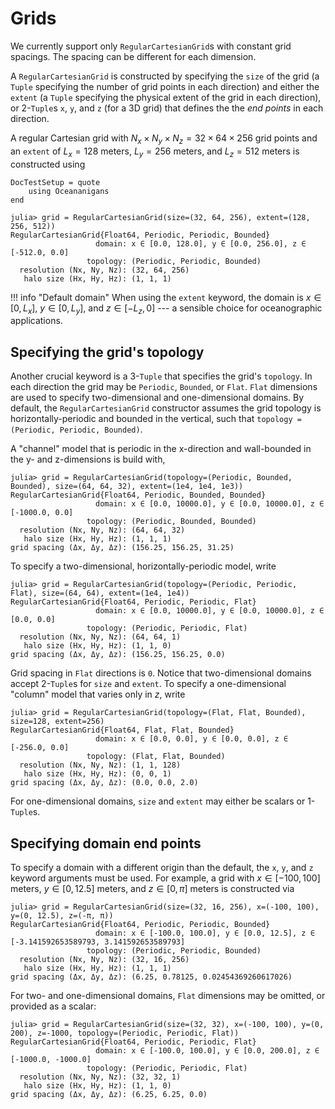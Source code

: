 # Grids

We currently support only `RegularCartesianGrid`s with constant grid spacings.
The spacing can be different for each dimension.

A `RegularCartesianGrid` is constructed by specifying the `size` of the grid (a `Tuple` specifying the number of
grid points in each direction) and either the `extent` (a `Tuple` specifying the physical extent of the grid in
each direction), or 2-`Tuple`s `x`, `y`, and `z` (for a 3D grid) that defines the the _end points_ in each direction.

A regular Cartesian grid with $N_x \times N_y \times N_z = 32 \times 64 \times 256$ grid points and an `extent` of
$L_x = 128$ meters, $L_y = 256$ meters, and $L_z = 512$ meters is constructed using

```@meta
DocTestSetup = quote
    using Oceananigans
end
```

```jldoctest
julia> grid = RegularCartesianGrid(size=(32, 64, 256), extent=(128, 256, 512))
RegularCartesianGrid{Float64, Periodic, Periodic, Bounded}
                   domain: x ∈ [0.0, 128.0], y ∈ [0.0, 256.0], z ∈ [-512.0, 0.0]
                 topology: (Periodic, Periodic, Bounded)
  resolution (Nx, Ny, Nz): (32, 64, 256)
   halo size (Hx, Hy, Hz): (1, 1, 1)
```

!!! info "Default domain"
    When using the `extent` keyword, the domain is $x \in [0, L_x]$, $y \in [0, L_y]$, and $z \in [-L_z, 0]$
    --- a sensible choice for oceanographic applications.

## Specifying the grid's topology

Another crucial keyword is a 3-`Tuple` that specifies the grid's `topology`.
In each direction the grid may be `Periodic`, `Bounded`, or `Flat`.
`Flat` dimensions are used to specify two-dimensional and one-dimensional domains.
By default, the `RegularCartesianGrid` constructor assumes the grid topology is horizontally-periodic
and bounded in the vertical, such that `topology = (Periodic, Periodic, Bounded)`.

A "channel" model that is periodic in the x-direction and wall-bounded
in the y- and z-dimensions is build with,

```jldoctest
julia> grid = RegularCartesianGrid(topology=(Periodic, Bounded, Bounded), size=(64, 64, 32), extent=(1e4, 1e4, 1e3))
RegularCartesianGrid{Float64, Periodic, Bounded, Bounded}
                   domain: x ∈ [0.0, 10000.0], y ∈ [0.0, 10000.0], z ∈ [-1000.0, 0.0]
                 topology: (Periodic, Bounded, Bounded)
  resolution (Nx, Ny, Nz): (64, 64, 32)
   halo size (Hx, Hy, Hz): (1, 1, 1)
grid spacing (Δx, Δy, Δz): (156.25, 156.25, 31.25)
```

To specify a two-dimensional, horizontally-periodic model, write

```jldoctest
julia> grid = RegularCartesianGrid(topology=(Periodic, Periodic, Flat), size=(64, 64), extent=(1e4, 1e4))
RegularCartesianGrid{Float64, Periodic, Periodic, Flat}
                   domain: x ∈ [0.0, 10000.0], y ∈ [0.0, 10000.0], z ∈ [0.0, 0.0]
                 topology: (Periodic, Periodic, Flat)
  resolution (Nx, Ny, Nz): (64, 64, 1)
   halo size (Hx, Hy, Hz): (1, 1, 0)
grid spacing (Δx, Δy, Δz): (156.25, 156.25, 0.0)
```

Grid spacing in `Flat` directions is `0`. Notice that two-dimensional domains accept 2-`Tuple`s
for `size` and `extent`. To specify a one-dimensional "column" model that varies only in $z$, write

```jldoctest
julia> grid = RegularCartesianGrid(topology=(Flat, Flat, Bounded), size=128, extent=256)
RegularCartesianGrid{Float64, Flat, Flat, Bounded}
                   domain: x ∈ [0.0, 0.0], y ∈ [0.0, 0.0], z ∈ [-256.0, 0.0]
                 topology: (Flat, Flat, Bounded)
  resolution (Nx, Ny, Nz): (1, 1, 128)
   halo size (Hx, Hy, Hz): (0, 0, 1)
grid spacing (Δx, Δy, Δz): (0.0, 0.0, 2.0)
```

For one-dimensional domains, `size` and `extent` may either be scalars or 1-`Tuple`s.

## Specifying domain end points

To specify a domain with a different origin than the default, the `x`, `y`, and `z` keyword arguments must be used.
For example, a grid with $x \in [-100, 100]$ meters, $y \in [0, 12.5]$ meters, and $z \in [0, \pi]$ meters
is constructed via

```jldoctest
julia> grid = RegularCartesianGrid(size=(32, 16, 256), x=(-100, 100), y=(0, 12.5), z=(-π, π))
RegularCartesianGrid{Float64, Periodic, Periodic, Bounded}
                   domain: x ∈ [-100.0, 100.0], y ∈ [0.0, 12.5], z ∈ [-3.141592653589793, 3.141592653589793]
                 topology: (Periodic, Periodic, Bounded)
  resolution (Nx, Ny, Nz): (32, 16, 256)
   halo size (Hx, Hy, Hz): (1, 1, 1)
grid spacing (Δx, Δy, Δz): (6.25, 0.78125, 0.02454369260617026)
```

For two- and one-dimensional domains, `Flat` dimensions may be omitted, or provided as a scalar:

```jldoctest
julia> grid = RegularCartesianGrid(size=(32, 32), x=(-100, 100), y=(0, 200), z=-1000, topology=(Periodic, Periodic, Flat))
RegularCartesianGrid{Float64, Periodic, Periodic, Flat}
                   domain: x ∈ [-100.0, 100.0], y ∈ [0.0, 200.0], z ∈ [-1000.0, -1000.0]
                 topology: (Periodic, Periodic, Flat)
  resolution (Nx, Ny, Nz): (32, 32, 1)
   halo size (Hx, Hy, Hz): (1, 1, 0)
grid spacing (Δx, Δy, Δz): (6.25, 6.25, 0.0)
```

